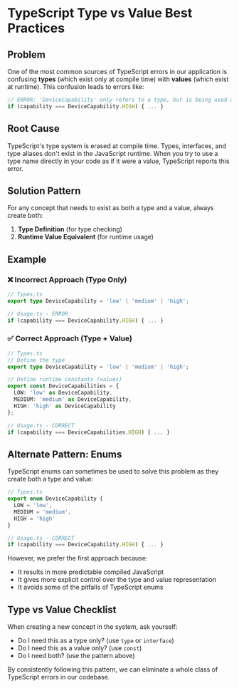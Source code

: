 
# TypeScript Type vs Value Best Practices

## Problem

One of the most common sources of TypeScript errors in our application is confusing **types** (which exist only at compile time) with **values** (which exist at runtime). This confusion leads to errors like:

```typescript
// ERROR: 'DeviceCapability' only refers to a type, but is being used as a value here.
if (capability === DeviceCapability.HIGH) { ... }
```

## Root Cause

TypeScript's type system is erased at compile time. Types, interfaces, and type aliases don't exist in the JavaScript runtime. When you try to use a type name directly in your code as if it were a value, TypeScript reports this error.

## Solution Pattern

For any concept that needs to exist as both a type and a value, always create both:

1. **Type Definition** (for type checking)
2. **Runtime Value Equivalent** (for runtime usage)

## Example

### ❌ Incorrect Approach (Type Only)

```typescript
// Types.ts
export type DeviceCapability = 'low' | 'medium' | 'high';

// Usage.ts - ERROR
if (capability === DeviceCapability.HIGH) { ... }
```

### ✅ Correct Approach (Type + Value)

```typescript
// Types.ts
// Define the type
export type DeviceCapability = 'low' | 'medium' | 'high';

// Define runtime constants (values)
export const DeviceCapabilities = {
  LOW: 'low' as DeviceCapability,
  MEDIUM: 'medium' as DeviceCapability,
  HIGH: 'high' as DeviceCapability
};

// Usage.ts - CORRECT
if (capability === DeviceCapabilities.HIGH) { ... }
```

## Alternate Pattern: Enums

TypeScript enums can sometimes be used to solve this problem as they create both a type and value:

```typescript
// Types.ts
export enum DeviceCapability {
  LOW = 'low',
  MEDIUM = 'medium',
  HIGH = 'high'
}

// Usage.ts - CORRECT
if (capability === DeviceCapability.HIGH) { ... }
```

However, we prefer the first approach because:
- It results in more predictable compiled JavaScript
- It gives more explicit control over the type and value representation
- It avoids some of the pitfalls of TypeScript enums

## Type vs Value Checklist

When creating a new concept in the system, ask yourself:
- Do I need this as a type only? (use `type` or `interface`)
- Do I need this as a value only? (use `const`)
- Do I need both? (use the pattern above)

By consistently following this pattern, we can eliminate a whole class of TypeScript errors in our codebase.
